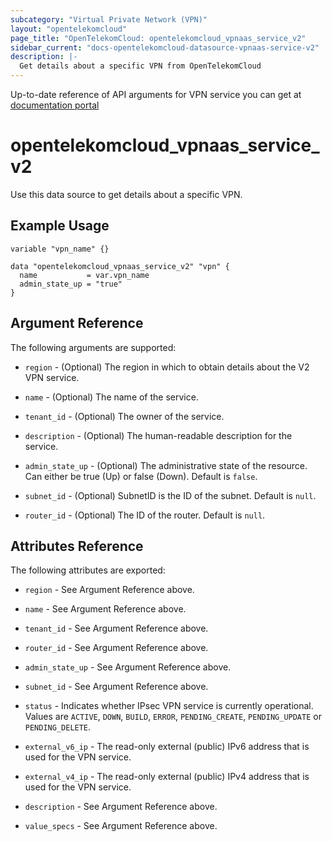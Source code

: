 ```yaml
---
subcategory: "Virtual Private Network (VPN)"
layout: "opentelekomcloud"
page_title: "OpenTelekomCloud: opentelekomcloud_vpnaas_service_v2"
sidebar_current: "docs-opentelekomcloud-datasource-vpnaas-service-v2"
description: |-
  Get details about a specific VPN from OpenTelekomCloud
---
```


Up-to-date reference of API arguments for VPN service you can get at
[documentation portal](https://docs.otc.t-systems.com/virtual-private-network/api-ref/native_openstack_apis/vpn_service_management/querying_vpn_services.html#en-topic-0093011500)

# opentelekomcloud_vpnaas_service_v2

Use this data source to get details about a specific VPN.

## Example Usage

```hcl
variable "vpn_name" {}

data "opentelekomcloud_vpnaas_service_v2" "vpn" {
  name           = var.vpn_name
  admin_state_up = "true"
}
```

## Argument Reference

The following arguments are supported:

* `region` - (Optional) The region in which to obtain details about the V2 VPN service.

* `name` - (Optional) The name of the service.

* `tenant_id` - (Optional) The owner of the service.

* `description` - (Optional) The human-readable description for the service.

* `admin_state_up` - (Optional) The administrative state of the resource. Can either be true (Up) or false (Down).
  Default is `false`.

* `subnet_id` - (Optional) SubnetID is the ID of the subnet. Default is `null`.

* `router_id` - (Optional) The ID of the router. Default is `null`.


## Attributes Reference

The following attributes are exported:

* `region` - See Argument Reference above.

* `name` - See Argument Reference above.

* `tenant_id` - See Argument Reference above.

* `router_id` - See Argument Reference above.

* `admin_state_up` - See Argument Reference above.

* `subnet_id` - See Argument Reference above.

* `status` - Indicates whether IPsec VPN service is currently operational. Values are `ACTIVE`,
  `DOWN`, `BUILD`, `ERROR`, `PENDING_CREATE`, `PENDING_UPDATE` or `PENDING_DELETE`.

* `external_v6_ip` - The read-only external (public) IPv6 address that is used for the VPN service.

* `external_v4_ip` - The read-only external (public) IPv4 address that is used for the VPN service.

* `description` - See Argument Reference above.

* `value_specs` - See Argument Reference above.
